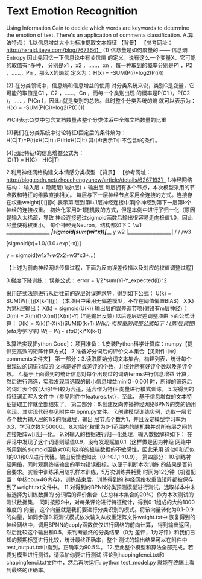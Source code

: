 # Text Emotion Recognition
Using Information Gain to decide which words are keywords to determine the emotion of text. 
There's an application of comments classification.
A.算法特点：
1.以信息增益大小为标准提取文本特征
【背景】
【参考网址：http://hxraid.iteye.com/blog/767364】
(1) 信息量是如何度量的 —— 信息熵 Entropy
因此先回忆一下信息论中有关信熵 的定义。说有这么一个变量X，它可能的取值有n多种，
分别是x1 ，x2 ，……，xn ，每一种取到的概率分别是P1 ，P2 ，……，Pn ，那么X的熵就
定义为：
	H(x) = -SUM(P(i)*log2(P(i)))

(2) 在分类领域中，信息熵和信息增益的使用
对分类系统来说，类别C是变量，它可能的取值是C1 ，C2 ，……，Cn ，而每一个类别出现
的概率是P(C1 )，P(C2 )，……，P(Cn )，因此n就是类别的总数。此时整个分类系统的熵
就可以表示为：
	H(x) = -SUM(P(Ci)*log2(P(Ci)))

P(Ci)表示Ci类中包含文档数量占整个分类体系中全部文档数量的比重

(3)我们在分类系统中讨论特征t固定后的条件熵为： 
	H(C|T)=P(t)xH(C|t)+P(!t)xH(C|!t)
其中!t表示T中不包含t的条件。

(4)因此特征t的信息增益公式为：    
	IG(T) = H(C) - H(C|T)

2.利用神经网络构建文本情感分类模型
【背景】
【参考网址：http://blog.csdn.net/zhouchengyunew/article/details/6267193】
 1.神经网络结构：
 输入层 + 隐藏层(1或n层) + 输出层
 每层拥有多个节点，本次模型采用的节点数和特征的维数直接相关。
 每层与下一层神经节点采用全连接的方式。连接存在权重weight[i][j][k]
 表示第i层到第i+1层神经连接中第j个神经到第下一层第k个神经的连接权重。
 初始化采用0-1随机数的方式，但是本例中进行了归一化（原因是输入太稀疏，导致
 神经连接通过sigmoid函数后输出很容易走向极值1.0，因此尽量使得权重小。
 每个神经元Neuron，结构都如下：
 \w1
  \
   \__________________
___|sigmoid(sum(wi*x))|_____ y
w2 |__________________|
   /
  /
 /w3
 
[sigmoid(x)=1.0/(1.0+exp(-x))]

y = sigmoid(w1*x1+w2*x2+w3*x3+...)

【上述为前向神经网络传播过程，下面为反向误差传播以及对应的权值调整过程】

3.梯度下降训练：
误差公式：
	error = 1/2*sum(Yi-Y_expected(i))^2

采用链式法则进行从后往前的逐层对误差求导，得到如下公式：
	U(k) = SUM(W[i][j]X[k-1][j])
【本项目中采用无偏差模型，不存在阈值偏置BIAS】
X(k)为第k层输出：
	X(k) = sigmoid(U(k))
输出层的误差调节项(假设有m层神经)：
	D(m) = X(m)(1-X(m))(X(m)-Y) (Y是输出反馈)
以后逐层误差调整项由下面公式计算：
	D(k) = X(k)(1-X(k))SUM(D(k+1).*W[k])
而权重的调整公式如下：(第i层调整)(eta为学习率)
	W[i](t+1) = W[i](t) - eta*D(k)*X(k-1)

 
B.算法实现[Python Code]：
项目准备：1.安装Python科学计算库：numpy【提供更高效的矩阵计算方式】
	  2.准备好分词后的评价文本集合【见附件中的comments文件夹】
第一部分：3.读取原始分词文本集合，构建列表，统计每个出现过的词语对应的
	    文档是好评或差评的个数，并统计所有好评个数以及差评个数。
	  4.基于上面得到的统计信息对每个出现过的词语terms进行信息增益
	    计算，然后进行筛选，实验发现当选取的最小信息增益minIG=0.001
	    时，所得的筛选后的词汇表个数(大约1千)较为合适，适合作为特征
	    向量进行模式训练。
	  5.将得到的特征词汇写入文件中（参见附件中features.txt），至此，
	    基于信息增益的文本特征提取工作就全部结束了。
第二部分：6.创建反向传播神经网络BPNN的类的通用实现。其实现代码参见附件中
	    bpnn.py文件。
	  7.创建模型训练实例，选取一层节点个数为输入层的1/2的隐藏层，输出
	    层节点个数为1，并且设定模型学习率为0.3，学习次数为50000。
	  8.初始化权重为0-1范围内的随机数并对所有层之间的连接矩阵w[i]归一化。
	  9.对输入的数据进行归一化处理，输入数据解释如下：
	    在评论中发现了这个词语则赋值0.9，没有发现赋值0.1（这样做是因为神经
	    网络中所用到的sigmoid函数对0和1这样的极端数据的不敏感性，因此采用
	    近似0和近似1的0.1和0.9进行代替。输出反馈也如此（0->0.1,1->0.9）。
第四部分：10.训练神经网络，同时观察终端输出的平均错误指标，以便于判断本次训练
	     的结果是否符合要求。实验中训练采用随机样本训练，5万次训练共耗费
	     时间为12分钟（机器配置：单核cpu+4G内存)，训练结束后，训练得到的
	     神经网络权重值矩阵都被保存到了weight.txt文件中。
	  11.对得到的BPNN分类预测模型进行测试，选取样本中未被选择为训练数据的
	     分词后的评价集合（占总样本集合的20%）作为本次测试的测试数据集，
	     同时按照9中，对每条评论进行特征统计，得到0-1组成的大约1000维度的
	     向量，这个向量就是我们要进行分类识别的模式。将该向量转化为0.1-0.9
	     的向量，如同步骤9.将测试模式依次输入从权重矩阵文件weight.txt中
	     恢复得到的神经网络中，调用BPNN的apply函数仅仅进行网络的前向计算，
	     得到输出返回，然后比较这个输出和0.5，来判断最终的分类结果（0为
	     差评，1为好评）和我们已知的预期标签进行比较，统计最终正确率，整个
	     测试的输出结果可以在附件中test_output.txt中看到，正确率为90.5%。
	  12.至此整个模型和算法全部完成。若要对模型进行测试，请添加你要进行测试
	     评论到haopingfenci.txt和chapingfenci.txt文件中，然后再次运行:
	     python test_model.py 就能在终端上看到最终的正确率。
